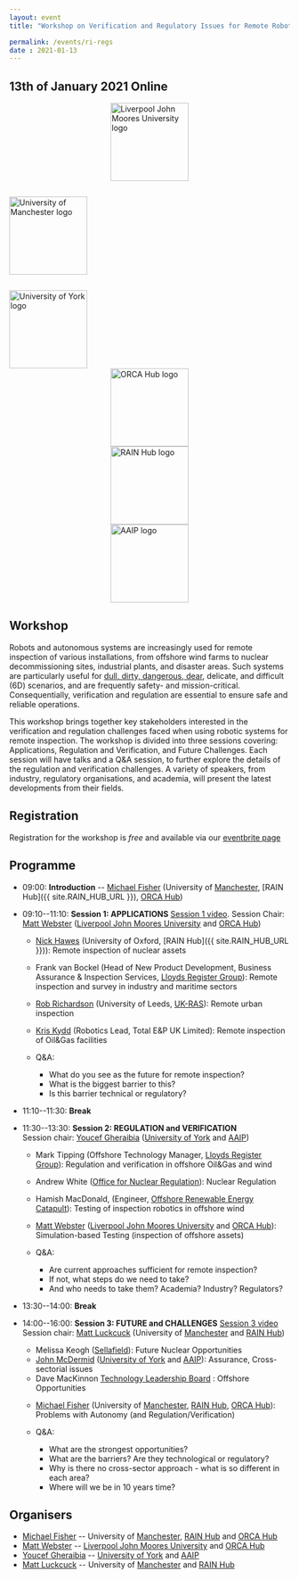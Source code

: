 ```yaml
---
layout: event
title: "Workshop on Verification and Regulatory Issues for Remote Robotic Inspection"

permalink: /events/ri-regs
date : 2021-01-13
---
```


## **13th of January 2021 Online**

<div class="row" >
  <div class="columns large-4" >
    <img alt="Liverpool John Moores University logo" style="margin-left: auto; margin-right: auto; width : 10em; " src="{{site.images}}logos/LJMU.png">
  </div>
  <div class="columns large-4" >
    <img alt="University of Manchester logo" style="float: left; width : 10em; margin-top : 2em; margin-bottom : 2em; " src="{{site.images}}logos/UoM.png">
  </div>
  <div class="columns large-4">
    <img alt="University of York logo" style="float: left; width : 10em; " src="{{site.images}}logos/UoYlogo.svg">
  </div>
</div>

<div class="row">
<div class="columns large-4" >
  <img alt="ORCA Hub logo" style="margin-left: auto; margin-right: auto; width : 10em; " src="{{site.images}}logos/orca-logo.png">
</div>
  <div class="columns large-4" >
  <img alt="RAIN Hub logo" style="margin-left: auto; margin-right: auto; width : 10em; " src="{{site.images}}logos/rain-logo.png">
</div>
<div class="columns large-4" >
  <img alt="AAIP logo" style="margin-left: auto; margin-right: auto; width : 10em; " src="{{site.images}}logos/aaip-logo.png">
</div>
</div>





## Workshop

Robots and autonomous systems are increasingly used for remote inspection of various installations, from offshore wind farms to nuclear decommissioning sites, industrial plants, and disaster areas. Such systems are particularly useful for [dull, dirty, dangerous, dear](https://www.forbes.com/sites/bernardmarr/2017/10/16/the-4-ds-of-robotization-dull-dirty-dangerous-and-dear/), delicate, and difficult (6D) scenarios, and are frequently safety- and mission-critical. Consequentially, verification and regulation are essential to ensure safe and reliable operations.

This workshop brings together key stakeholders interested in the verification and regulation challenges faced when using robotic systems for remote inspection. The workshop is divided into three sessions covering: Applications, Regulation and Verification, and Future Challenges. Each session will have talks and a Q&A session, to further explore the details of the regulation and verification challenges. A variety of speakers, from industry, regulatory organisations, and academia, will present the latest developments from their fields.

## Registration

Registration for the workshop is *free* and available via our [eventbrite page](https://vandr4ri.eventbrite.co.uk)

## Programme

* 09:00: **Introduction**  -- [Michael Fisher](https://web.cs.manchester.ac.uk/~michael) (University of [Manchester]({{site.UoM_URL}}), [RAIN Hub]({{ site.RAIN_HUB_URL }}), [ORCA Hub]({{site.ORCA_HUB_URL}}))

* 09:10--11:10: **Session 1: APPLICATIONS**   [Session 1 video](https://video.manchester.ac.uk/faculties/5cdda7385cb8dc1331a91a38e59e8119/7b09921f-63b3-4295-a7cc-f9b77abe0515). 
Session Chair: [Matt Webster](https://www.ljmu.ac.uk/about-us/staff-profiles/faculty-of-engineering-and-technology/school-of-computer-science-and-mathematics/matt-webster) ([Liverpool John Moores University](https://www.ljmu.ac.uk/about-us/faculties/faculty-of-engineering-and-technology/school-of-computer-science-and-mathematics) and [ORCA Hub]({{site.ORCA_HUB_URL}}))

  - [Nick Hawes](https://www.robots.ox.ac.uk/~nickh/) (University of Oxford, [RAIN Hub]({{ site.RAIN_HUB_URL }})): Remote inspection of nuclear assets
  - Frank van Bockel (Head of New Product Development, Business Assurance & Inspection Services, [Lloyds Register Group](https://www.lr.org/en/)): Remote inspection and survey in industry and maritime sectors
  - [Rob Richardson](https://eps.leeds.ac.uk/mechanical-engineering/staff/173/professor-robert-richardson) (University of Leeds, [UK-RAS](https://www.ukras.org/)): Remote urban inspection
  - [Kris Kydd](https://www.linkedin.com/in/kris-kydd-meng-ceng-miet-3a205942) (Robotics Lead, Total E&P UK Limited): Remote inspection of Oil&Gas facilities

  - Q&A:
    - What do you see as the future for remote inspection?
    - What is the biggest barrier to this?
    - Is this barrier technical or regulatory?

* 11:10--11:30: **Break**

* 11:30--13:30: **Session 2: REGULATION and VERIFICATION**  
Session chair: [Youcef Gheraibia](https://pure.york.ac.uk/portal/en/researchers/youcef-gheraibia(4ef9b33f-1555-4612-8e7b-c0f72be0fb0f).html) ([University of York]({{site.UoY_URL}}) and [AAIP]({{site.AA_URL}}))

  - Mark Tipping  (Offshore Technology Manager, [Lloyds Register Group](https://www.lr.org/en/)): Regulation and verification in offshore Oil&Gas and wind
  - Andrew White ([Office for Nuclear Regulation](http://www.onr.org.uk/)): Nuclear Regulation
  - Hamish MacDonald, (Engineer, [Offshore Renewable Energy Catapult](https://ore.catapult.org.uk/)): Testing of inspection robotics in offshore wind
  - [Matt Webster](https://www.ljmu.ac.uk/about-us/staff-profiles/faculty-of-engineering-and-technology/school-of-computer-science-and-mathematics/matt-webster) ([Liverpool John Moores University](https://www.ljmu.ac.uk/about-us/faculties/faculty-of-engineering-and-technology/school-of-computer-science-and-mathematics) and [ORCA Hub]({{site.ORCA_HUB_URL}})): Simulation-based Testing (inspection of offshore assets)

  - Q&A:
    - Are current approaches sufficient for remote inspection?
    - If not, what steps do we need to take?
    - And who needs to take them? Academia? Industry? Regulators?


* 13:30--14:00: **Break**

* 14:00--16:00: **Session 3: FUTURE and CHALLENGES**   [Session 3 video](https://video.manchester.ac.uk/faculties/5cdda7385cb8dc1331a91a38e59e8119/3651a3be-142f-45d4-9d09-200ff072f907)
Session chair: [Matt Luckcuck](https://www.research.manchester.ac.uk/portal/matthew.luckcuck.html) (University of [Manchester]({{site.UoM_URL}}) and [RAIN Hub]({{site.RAIN_HUB_URL}}))

  - Melissa Keogh ([Sellafield](https://www.gov.uk/government/organisations/sellafield-ltd)): Future Nuclear Opportunities
  - [John McDermid](https://www.cs.york.ac.uk/people/jam) ([University of York]({{site.UoY_URL}}) and [AAIP]({{site.AA_URL}})): Assurance, Cross-sectorial issues
  * Dave MacKinnon [Technology Leadership Board](http://www.the-tlb.com/Working-at-the-TLB.html) : Offshore Opportunities
  - [Michael Fisher](https://web.cs.manchester.ac.uk/~michael) (University of [Manchester]({{site.UoM_URL}}), [RAIN Hub]({{site.RAIN_HUB_URL}}), [ORCA Hub]({{site.ORCA_HUB_URL}})): Problems with Autonomy (and Regulation/Verification)

  - Q&A:
    - What are the strongest opportunities?
    - What are the barriers? Are they technological or regulatory?
    - Why is there no cross-sector approach - what is so different in each area?
    - Where will we be in 10 years time?

## Organisers


* [Michael Fisher](https://web.cs.manchester.ac.uk/~michael) -- University of [Manchester]({{site.UoM_URL}}), [RAIN Hub]({{site.RAIN_HUB_URL}}) and [ORCA Hub]({{site.ORCA_HUB_URL}})
* [Matt Webster](https://www.ljmu.ac.uk/about-us/staff-profiles/faculty-of-engineering-and-technology/school-of-computer-science-and-mathematics/matt-webster) -- [Liverpool John Moores University](https://www.ljmu.ac.uk/about-us/faculties/faculty-of-engineering-and-technology/school-of-computer-science-and-mathematics) and [ORCA Hub]({{site.ORCA_HUB_URL}})
* [Youcef Gheraibia](https://pure.york.ac.uk/portal/en/researchers/youcef-gheraibia(4ef9b33f-1555-4612-8e7b-c0f72be0fb0f).html) -- [University of York]({{site.UoY_URL}}) and [AAIP]({{site.AA_URL}})
* [Matt Luckcuck](https://www.research.manchester.ac.uk/portal/matthew.luckcuck.html) -- University of [Manchester]({{site.UoM_URL}}) and [RAIN Hub]({{site.RAIN_HUB_URL}})
